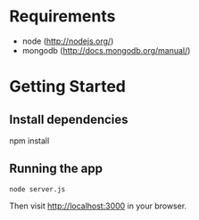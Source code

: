 Requirements
============

* node (http://nodejs.org/)
* mongodb (http://docs.mongodb.org/manual/)


Getting Started
===============

Install dependencies
--------------------

npm install

Running the app
---------------

    node server.js

Then visit [http://localhost:3000](http://localhost:3000) in your browser.
